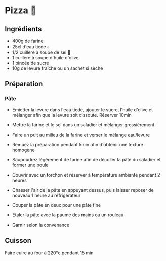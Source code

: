 # Pizza 🍕

## Ingrédients

- 400g de farine
- 25cl d'eau tiède 💧
- 1/2 cuillère à soupe de sel 🧂
- 1 cuillère à soupe d'huile d'olive
- 1 pincée de sucre
- 10g de levure fraîche ou un sachet si sèche

## Préparation

### Pâte

- Émietter la levure dans l'eau tiède, ajouter le sucre, l'huile d'olive et mélanger afin que la levure soit dissoute. Réserver 10min
- Mettre la farine et le sel dans un saladier et mélanger grossièrement
- Faire un puit au milieu de la farine et verser le mélange eau/levure
- Remuez la préparation pendant 5min afin d'obtenir une texture homogène
- Saupoudrez légèrement de farine afin de décoller la pâte du saladier et former une boule
- Couvrir avec un torchon et réserver à température ambiante pendant 2 heures

- Chasser l'air de la pâte en appuyant dessus, puis laisser reposer de nouveau 1 heure au réfrigérateur

- Couper la pâte en deux pour une pâte fine
- Etaler la pâte avec la paume des mains ou un rouleau
- Garnir selon la convenance

## Cuisson

Faire cuire au four à 220°c pendant 15 min
